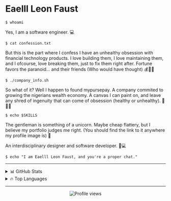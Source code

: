 # Eaelll Leon Faust

```
$ whoami
```

Yes, I am a software engineer. 💻

```
$ cat confession.txt
```

But this is the part where I confess I have an unhealthy obsession with financial technology products. I love building them, I love maintaining them, and I ofcourse, love breaking them, just to fix them right after. Fortune favors the paranoid... and their friends (Who would have thought) 💰🔧🔨

```
$ ./company_info.sh
```

So what of it? Well I happen to found mypursepay. A company commited to growing the nigerians wealth economy. A canvas I can paint on, and leave any shred of ingenuity that can come of obsession (healthy or unhealthy). 🚀🇳🇬

```
$ echo $SKILLS
```

The gentleman is something of a unicorn. Maybe cheap flattery, but I believe my portfolio judges me right. (You should find the link to it anywhere my profile image is) 🦄

An interdisciplinary designer and software developer. 🎨💻

```
$ echo "I am Eaelll Leon Faust, and you're a proper chat."
```

---

<details>
<summary>📊 GitHub Stats</summary>

![Your GitHub stats](https://github-readme-stats.vercel.app/api?username=YOUR_GITHUB_USERNAME&show_icons=true&theme=radical)

</details>

<details>
<summary>🔥 Top Languages</summary>

![Top Langs](https://github-readme-stats.vercel.app/api/top-langs/?username=YOUR_GITHUB_USERNAME&layout=compact&theme=radical)

</details>

---

<p align="center">
  <img src="https://komarev.com/ghpvc/?username=YOUR_GITHUB_USERNAME&color=green" alt="Profile views">
</p>
